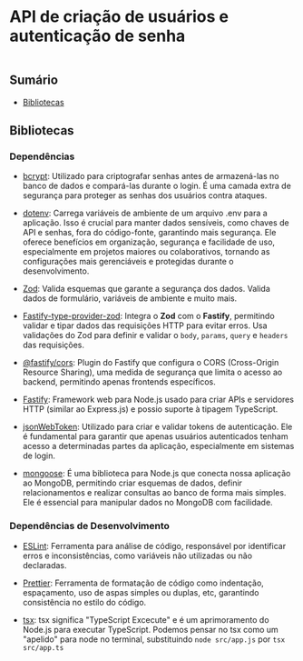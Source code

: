 # API de criação de usuários e autenticação de senha

<img />

## Sumário
- [Bibliotecas](#bibliotecas)

## Bibliotecas

### Dependências

- [bcrypt](https://www.npmjs.com/package/bcrypt): Utilizado para criptografar senhas antes de armazená-las no banco de dados e compará-las durante o login. É uma camada extra de segurança para proteger as senhas dos usuários contra ataques.

- [dotenv](https://www.npmjs.com/package/dotenv): Carrega variáveis de ambiente de um arquivo .env para a aplicação. Isso é crucial para manter dados sensíveis, como chaves de API e senhas, fora do código-fonte, garantindo mais segurança. Ele oferece benefícios em organização, segurança e facilidade de uso, especialmente em projetos maiores ou colaborativos, tornando as configurações mais gerenciáveis e protegidas durante o desenvolvimento.

- [Zod](https://zod.dev/): Valida esquemas que garante a segurança dos dados. Valida dados de formulário, variáveis de ambiente e muito mais.

- [Fastify-type-provider-zod](https://github.com/turkerdev/fastify-type-provider-zod): Integra o **Zod** com o **Fastify**, permitindo validar e tipar dados das requisições HTTP para evitar erros. Usa validações do Zod para definir e validar o `body`, `params`, `query` e `headers` das requisições.

- [@fastify/cors](https://github.com/fastify/fastify-cors): Plugin do Fastify que configura o CORS (Cross-Origin Resource Sharing), uma medida de segurança que limita o acesso ao backend, permitindo apenas frontends específicos.

- [Fastify](https://fastify.dev): Framework web para Node.js usado para criar APIs e servidores HTTP (similar ao Express.js) e possio suporte à tipagem TypeScript.

- [jsonWebToken](https://jwt.io): Utilizado para criar e validar tokens de autenticação. Ele é fundamental para garantir que apenas usuários autenticados tenham acesso a determinadas partes da aplicação, especialmente em sistemas de login.

- [mongoose](https://mongoosejs.com): É uma biblioteca para Node.js que conecta nossa aplicação ao MongoDB, permitindo criar esquemas de dados, definir relacionamentos e realizar consultas ao banco de forma mais simples. Ele é essencial para manipular dados no MongoDB com facilidade.

### Dependências de Desenvolvimento

- [ESLint](https://eslint.org/): Ferramenta para análise de código, responsável por identificar erros e inconsistências, como variáveis não utilizadas ou não declaradas.

- [Prettier](https://prettier.io/): Ferramenta de formatação de código como indentação, espaçamento, uso de aspas simples ou duplas, etc, garantindo consistência no estilo do código.

- [tsx](https://tsx.is): tsx significa "TypeScript Excecute" e é um aprimoramento do Node.js para executar TypeScript. Podemos pensar no tsx como um "apelido" para node no terminal, substituindo `node src/app.js` por `tsx src/app.ts`

